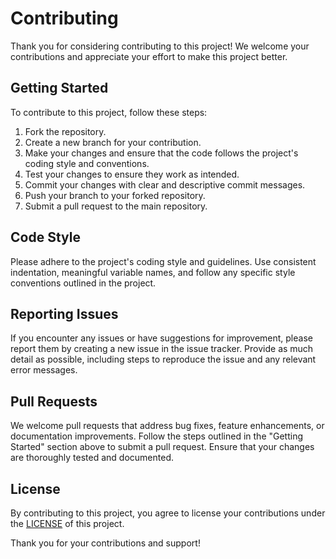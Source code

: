 # Contributing

Thank you for considering contributing to this project! We welcome your contributions and appreciate your effort to make this project better.

## Getting Started

To contribute to this project, follow these steps:

1. Fork the repository.
2. Create a new branch for your contribution.
3. Make your changes and ensure that the code follows the project's coding style and conventions.
4. Test your changes to ensure they work as intended.
5. Commit your changes with clear and descriptive commit messages.
6. Push your branch to your forked repository.
7. Submit a pull request to the main repository.

## Code Style

Please adhere to the project's coding style and guidelines. Use consistent indentation, meaningful variable names, and follow any specific style conventions outlined in the project.

## Reporting Issues

If you encounter any issues or have suggestions for improvement, please report them by creating a new issue in the issue tracker. Provide as much detail as possible, including steps to reproduce the issue and any relevant error messages.

## Pull Requests

We welcome pull requests that address bug fixes, feature enhancements, or documentation improvements. Follow the steps outlined in the "Getting Started" section above to submit a pull request. Ensure that your changes are thoroughly tested and documented.

## License

By contributing to this project, you agree to license your contributions under the [LICENSE](./LICENSE) of this project.

Thank you for your contributions and support!